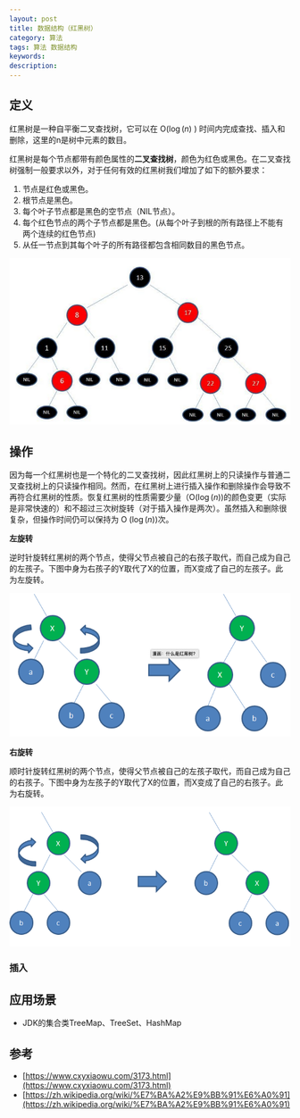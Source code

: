 ```yaml
---
layout: post
title: 数据结构（红黑树）
category: 算法
tags: 算法 数据结构
keywords:
description:
---
```


## 定义


红黑树是一种自平衡二叉查找树，它可以在 O($\log(n)$ ) 时间内完成查找、插入和删除，这里的n是树中元素的数目。

红黑树是每个节点都带有颜色属性的**二叉查找树**，颜色为红色或黑色。在二叉查找树强制一般要求以外，对于任何有效的红黑树我们增加了如下的额外要求： 

1. 节点是红色或黑色。
2. 根节点是黑色。
3. 每个叶子节点都是黑色的空节点（NIL节点）。
4. 每个红色节点的两个子节点都是黑色。(从每个叶子到根的所有路径上不能有两个连续的红色节点)
5. 从任一节点到其每个叶子的所有路径都包含相同数目的黑色节点。


![](/public/img/python/red_black_tree_1.png)


## 操作

因为每一个红黑树也是一个特化的二叉查找树，因此红黑树上的只读操作与普通二叉查找树上的只读操作相同。然而，在红黑树上进行插入操作和删除操作会导致不再符合红黑树的性质。恢复红黑树的性质需要少量（O($\log(n)$)的颜色变更（实际是非常快速的）和不超过三次树旋转（对于插入操作是两次）。虽然插入和删除很复杂，但操作时间仍可以保持为 O ($\log(n)$)次。

**左旋转**

逆时针旋转红黑树的两个节点，使得父节点被自己的右孩子取代，而自己成为自己的左孩子。下图中身为右孩子的Y取代了X的位置，而X变成了自己的左孩子。此为左旋转。


![](/public/img/python/red_black_tree_2.png)

**右旋转**

顺时针旋转红黑树的两个节点，使得父节点被自己的左孩子取代，而自己成为自己的右孩子。下图中身为左孩子的Y取代了X的位置，而X变成了自己的右孩子。此为右旋转。

![](/public/img/python/red_black_tree_3.png)


### 插入




## 应用场景

- JDK的集合类TreeMap、TreeSet、HashMap


## 参考

- [https://www.cxyxiaowu.com/3173.html](https://www.cxyxiaowu.com/3173.html)
- [https://zh.wikipedia.org/wiki/%E7%BA%A2%E9%BB%91%E6%A0%91](https://zh.wikipedia.org/wiki/%E7%BA%A2%E9%BB%91%E6%A0%91)
